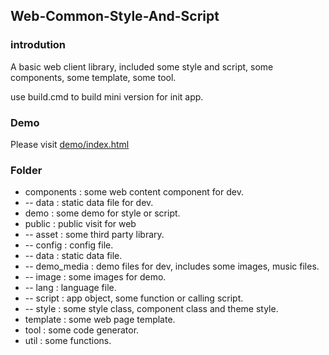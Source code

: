 ## Web-Common-Style-And-Script ##

### introdution ###

A basic web client library, included some style and script, some components, some template, some tool.

use build.cmd to build mini version for init app.

### Demo ###

Please visit <a href="demo/index.html" target="_blank">demo/index.html</a>

### Folder ###

* components    : some web content component for dev.
* -- data       : static data file for dev.
* demo          : some demo for style or script.
* public        : public visit for web
* -- asset      : some third party library.
* -- config     : config file.
* -- data       : static data file.
* -- demo_media     : demo files for dev, includes some images, music files.
* -- image      : some images for demo.
* -- lang       : language file.
* -- script     : app object, some function or calling script.
* -- style      : some style class, component class and theme style.
* template      : some web page template.
* tool          : some code generator.
* util          : some functions.

